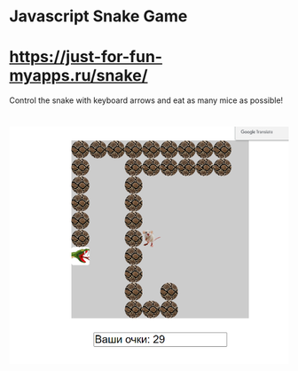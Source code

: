# Javascript Snake Game

# https://just-for-fun-myapps.ru/snake/

Сontrol the snake with keyboard arrows and eat as many mice as possible!

![img.png](img.png)
=======



